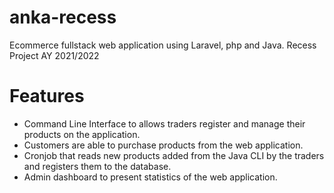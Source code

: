 # anka-recess

Ecommerce fullstack web application using Laravel, php and Java. Recess Project AY 2021/2022

# Features

- Command Line Interface to allows traders register and manage their products on the application.
- Customers are able to purchase products from the web application.
- Cronjob that reads new products added from the Java CLI by the traders and registers them to the database.
- Admin dashboard to present statistics of the web application.
